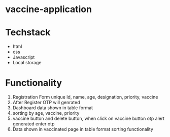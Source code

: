 # vaccine-application

# Techstack

- html
- css
- Javascript
- Local storage

# Functionality

1. Registration Form unique Id, name, age, designation, priority, vaccine
2. After Register OTP will genrated 
3. Dashboard data shown in table format 
4. sorting by age, vaccine, priority
5. vaccine button and delete button, when click on vaccine button otp alert generated 
   enter otp 
6. Data shown in vaccinated page in table format sorting functionality




